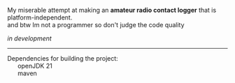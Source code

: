 My miserable attempt at making an **amateur radio contact logger** that is platform-independent.  
and btw Im not a programmer so don't judge the code quality

*in development*

---

Dependencies for building the project:\
&nbsp; &nbsp; &nbsp; openJDK 21\
&nbsp; &nbsp; &nbsp; maven
